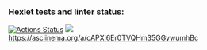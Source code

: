 ### Hexlet tests and linter status:
[![Actions Status](https://github.com/solovjovaj/frontend-project-44/workflows/hexlet-check/badge.svg)](https://github.com/solovjovaj/frontend-project-44/actions)
<a href="https://codeclimate.com/github/solovjovaj/frontend-project-44/maintainability"><img src="https://api.codeclimate.com/v1/badges/e0c1462c34a70aa0887f/maintainability" /></a>https://asciinema.org/a/cAPXl6Er0TVQHm35GGywumhBc
